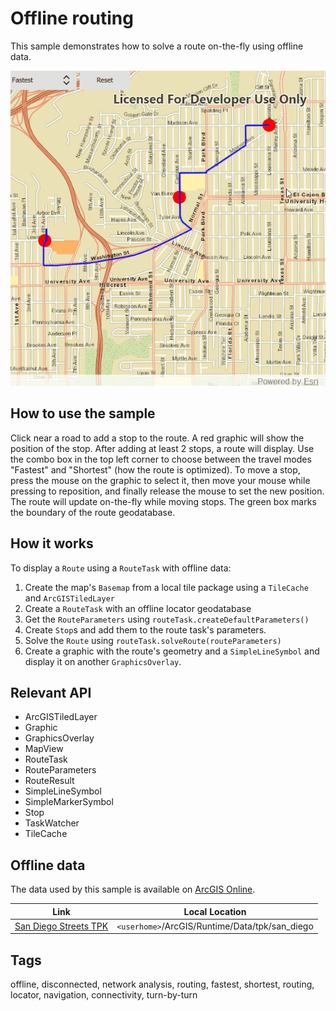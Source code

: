 # Offline routing

This sample demonstrates how to solve a route on-the-fly using offline data.

![](sample.gif)

## How to use the sample
Click near a road to add a stop to the route. A red graphic will show the position of the stop. After adding at least 2 stops, a route will display. Use the combo box in the top left corner to choose between the travel modes "Fastest" and "Shortest" (how the route is optimized). To move a stop, press the mouse on the graphic to select it, then move your mouse while pressing to reposition, and finally release the mouse to set the new position. The route will update on-the-fly while moving stops. The green box marks the boundary of the route geodatabase.

## How it works
To display a `Route` using a `RouteTask` with offline data:

1. Create the map's `Basemap` from a local tile package using a `TileCache` and `ArcGISTiledLayer`
2. Create a `RouteTask` with an offline locator geodatabase
3. Get the `RouteParameters` using `routeTask.createDefaultParameters()`
4. Create `Stop`s and add them to the route task's parameters.
5. Solve the `Route` using `routeTask.solveRoute(routeParameters)`
6. Create a graphic with the route's geometry and a `SimpleLineSymbol` and display it on another `GraphicsOverlay`.

## Relevant API
 - ArcGISTiledLayer
 - Graphic
 - GraphicsOverlay
 - MapView
 - RouteTask
 - RouteParameters
 - RouteResult
 - SimpleLineSymbol
 - SimpleMarkerSymbol
 - Stop
 - TaskWatcher
 - TileCache

## Offline data
The data used by this sample is available on [ArcGIS Online](https://arcgisruntime.maps.arcgis.com/home/item.html?id=567e14f3420d40c5a206e5c0284cf8fc).

Link | Local Location
---------|-------|
|[San Diego Streets TPK](https://arcgisruntime.maps.arcgis.com/home/item.html?id=567e14f3420d40c5a206e5c0284cf8fc)| `<userhome>`/ArcGIS/Runtime/Data/tpk/san_diego |

## Tags
offline, disconnected, network analysis, routing, fastest, shortest, routing, locator, navigation, connectivity, turn-by-turn

